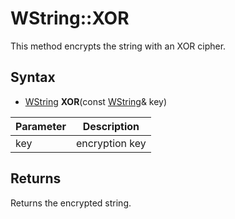 # WString::XOR #

This method encrypts the string with an XOR cipher.

## Syntax ##

- [WString](WString.md) **XOR**(const [WString](WString.md)& key)

| Parameter | Description |
| --- | --- |
| key | encryption key |

## Returns ##

Returns the encrypted string.
